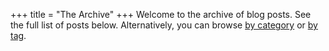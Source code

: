 +++
title = "The Archive"
+++
Welcome to the archive of blog posts. See the full list of posts below. Alternatively, you can browse [by category](/categories/) or [by tag](/tags/).